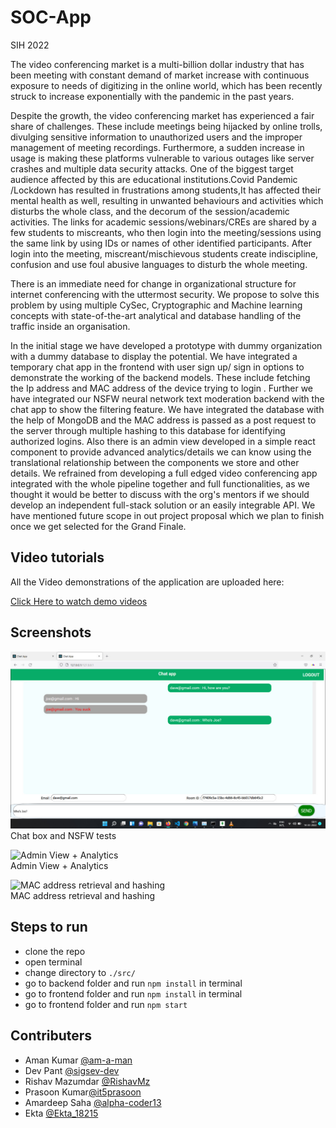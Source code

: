 # SOC-App

SIH 2022 

The video conferencing market is a multi-billion dollar industry that has been meeting with constant demand of market increase with continuous exposure to needs of digitizing in the online world, which has been recently struck to increase exponentially with the pandemic in the past years. 

Despite the growth, the video conferencing market has experienced a fair share of challenges. These include meetings being hijacked by online trolls, divulging sensitive information to unauthorized users and the improper management of meeting recordings. Furthermore, a sudden increase in usage is making these platforms vulnerable to various outages like server crashes and multiple data security attacks. One of the biggest target audience affected by this are educational institutions.Covid Pandemic /Lockdown has resulted in frustrations among students,It has affected their mental health as well, resulting in unwanted behaviours and activities which disturbs the whole class, and the decorum of the session/academic activities. The links for academic sessions/webinars/CREs are shared by a few students to miscreants, who then login into the meeting/sessions using the same link by using IDs or names of other identified participants. After login into the meeting, miscreant/mischievous students create indiscipline, confusion and use foul abusive languages to disturb the whole meeting.


There is an immediate need for change in organizational structure for internet conferencing with the uttermost security. We propose to solve this problem by using multiple CySec, Cryptographic and Machine learning concepts with state-of-the-art analytical and database handling of the traffic inside an organisation.

In the initial stage we have developed a prototype with dummy organization with a dummy database to display the potential. We have integrated a temporary chat app in the frontend with user sign up/ sign in options to demonstrate the working of the backend models. These include fetching the Ip address and MAC address of the device trying to login . Further we have integrated our NSFW neural network text moderation backend with the chat app to show the filtering feature. We have integrated the database with the help of MongoDB and the MAC address is passed as a post request to the server through multiple hashing to this database for identifying authorized logins. Also there is an admin view developed in a simple react component to provide advanced analytics/details we can know using the translational relationship between the components we store and other details. We refrained from developing a full edged video conferencing app integrated with the whole pipeline together and full functionalities, as we thought it would be better to discuss with the org's mentors if we should develop an independent full-stack solution or an easily integrable API. We have mentioned future scope in out project proposal which we plan to finish once we get selected for the Grand Finale.

## Video tutorials

All the Video demonstrations of the application are uploaded here:

[Click Here to watch demo videos](https://drive.google.com/drive/folders/1U09ytC4iee51UE26O3AsT3LY5Wk4pVL9?usp=sharing)

## Screenshots

![Chat box and NSFW tests](https://github.com/am-a-man/SIH-SOC-app-root/blob/main/root/docs/screenshots/NSFW_in_text.jpeg)<br>
Chat box and NSFW tests

![Admin View + Analytics](./screenshots/AdminView.png "Admin View + Analytics")<br>
Admin View + Analytics

![MAC address retrieval and hashing](./screenshots/Mac.png "MAC address retrieval and hashing")<br>
MAC address retrieval and hashing



## Steps to run

- clone the repo
- open terminal
- change directory to `./src/`
- go to backend folder and run `npm install` in terminal
- go to frontend folder and run `npm install` in terminal
- go to frontend folder and run `npm start`

## Contributers

- Aman Kumar [@am-a-man](https://github.com/am-a-man) <br>
- Dev Pant [@sigsev-dev](https://github.com/sigsev-dev) <br>
- Rishav Mazumdar [@RishavMz](https://github.com/RishavMz) <br>
- Prasoon Kumar[@it5prasoon](https://github.com/it5prasoon)<br>
- Amardeep Saha [@alpha-coder13](https://github.com/alpha-coder13)<br>
- Ekta [@Ekta_18215](https://github.com/Ekta_18215)<br>

